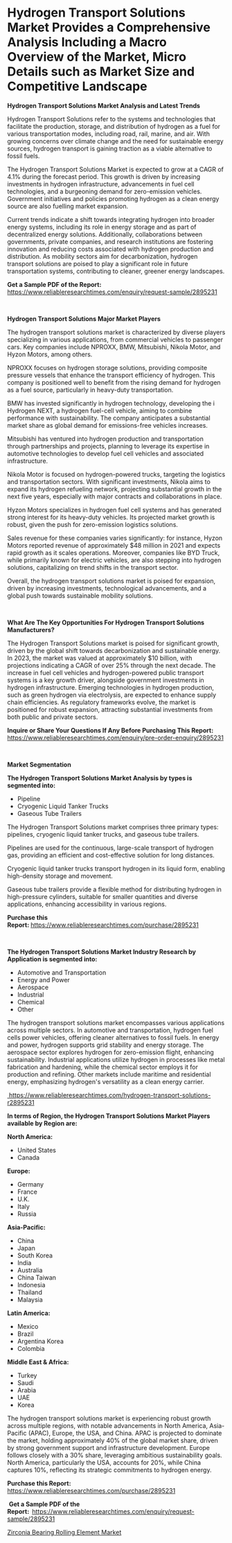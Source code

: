 <p><h1>Hydrogen Transport Solutions Market Provides a Comprehensive Analysis Including a Macro Overview of the Market, Micro Details such as Market Size and Competitive Landscape</h1></p><p><strong>Hydrogen Transport Solutions Market Analysis and Latest Trends</strong></p>
<p><p>Hydrogen Transport Solutions refer to the systems and technologies that facilitate the production, storage, and distribution of hydrogen as a fuel for various transportation modes, including road, rail, marine, and air. With growing concerns over climate change and the need for sustainable energy sources, hydrogen transport is gaining traction as a viable alternative to fossil fuels.</p><p>The Hydrogen Transport Solutions Market is expected to grow at a CAGR of 4.1% during the forecast period. This growth is driven by increasing investments in hydrogen infrastructure, advancements in fuel cell technologies, and a burgeoning demand for zero-emission vehicles. Government initiatives and policies promoting hydrogen as a clean energy source are also fuelling market expansion.</p><p>Current trends indicate a shift towards integrating hydrogen into broader energy systems, including its role in energy storage and as part of decentralized energy solutions. Additionally, collaborations between governments, private companies, and research institutions are fostering innovation and reducing costs associated with hydrogen production and distribution. As mobility sectors aim for decarbonization, hydrogen transport solutions are poised to play a significant role in future transportation systems, contributing to cleaner, greener energy landscapes.</p></p>
<p><strong>Get a Sample PDF of the Report:&nbsp;</strong> <a href="https://www.reliableresearchtimes.com/enquiry/request-sample/2895231?utm_campaign=3520&utm_medium=2&utm_source=Github&utm_content=ia&utm_term=15032025&utm_id=hydrogen-transport-solutions">https://www.reliableresearchtimes.com/enquiry/request-sample/2895231</a></p>
<p>&nbsp;</p>
<p><strong>Hydrogen Transport Solutions Major Market Players</strong></p>
<p><p>The hydrogen transport solutions market is characterized by diverse players specializing in various applications, from commercial vehicles to passenger cars. Key companies include NPROXX, BMW, Mitsubishi, Nikola Motor, and Hyzon Motors, among others. </p><p>NPROXX focuses on hydrogen storage solutions, providing composite pressure vessels that enhance the transport efficiency of hydrogen. This company is positioned well to benefit from the rising demand for hydrogen as a fuel source, particularly in heavy-duty transportation.</p><p>BMW has invested significantly in hydrogen technology, developing the i Hydrogen NEXT, a hydrogen fuel-cell vehicle, aiming to combine performance with sustainability. The company anticipates a substantial market share as global demand for emissions-free vehicles increases.</p><p>Mitsubishi has ventured into hydrogen production and transportation through partnerships and projects, planning to leverage its expertise in automotive technologies to develop fuel cell vehicles and associated infrastructure.</p><p>Nikola Motor is focused on hydrogen-powered trucks, targeting the logistics and transportation sectors. With significant investments, Nikola aims to expand its hydrogen refueling network, projecting substantial growth in the next five years, especially with major contracts and collaborations in place.</p><p>Hyzon Motors specializes in hydrogen fuel cell systems and has generated strong interest for its heavy-duty vehicles. Its projected market growth is robust, given the push for zero-emission logistics solutions. </p><p>Sales revenue for these companies varies significantly: for instance, Hyzon Motors reported revenue of approximately $48 million in 2021 and expects rapid growth as it scales operations. Moreover, companies like BYD Truck, while primarily known for electric vehicles, are also stepping into hydrogen solutions, capitalizing on trend shifts in the transport sector.</p><p>Overall, the hydrogen transport solutions market is poised for expansion, driven by increasing investments, technological advancements, and a global push towards sustainable mobility solutions.</p></p>
<p>&nbsp;</p>
<p><strong>What Are The Key Opportunities For Hydrogen Transport Solutions Manufacturers?</strong></p>
<p><p>The Hydrogen Transport Solutions market is poised for significant growth, driven by the global shift towards decarbonization and sustainable energy. In 2023, the market was valued at approximately $10 billion, with projections indicating a CAGR of over 25% through the next decade. The increase in fuel cell vehicles and hydrogen-powered public transport systems is a key growth driver, alongside government investments in hydrogen infrastructure. Emerging technologies in hydrogen production, such as green hydrogen via electrolysis, are expected to enhance supply chain efficiencies. As regulatory frameworks evolve, the market is positioned for robust expansion, attracting substantial investments from both public and private sectors.</p></p>
<p><strong>Inquire or Share Your Questions If Any Before Purchasing This Report:</strong> <a href="https://www.reliableresearchtimes.com/enquiry/pre-order-enquiry/2895231?utm_campaign=3520&utm_medium=2&utm_source=Github&utm_content=ia&utm_term=15032025&utm_id=hydrogen-transport-solutions">https://www.reliableresearchtimes.com/enquiry/pre-order-enquiry/2895231</a></p>
<p>&nbsp;</p>
<p><strong>Market Segmentation</strong></p>
<p><strong>The Hydrogen Transport Solutions Market Analysis by types is segmented into:</strong></p>
<p><ul><li>Pipeline</li><li>Cryogenic Liquid Tanker Trucks</li><li>Gaseous Tube Trailers</li></ul></p>
<p><p>The Hydrogen Transport Solutions market comprises three primary types: pipelines, cryogenic liquid tanker trucks, and gaseous tube trailers. </p><p>Pipelines are used for the continuous, large-scale transport of hydrogen gas, providing an efficient and cost-effective solution for long distances. </p><p>Cryogenic liquid tanker trucks transport hydrogen in its liquid form, enabling high-density storage and movement. </p><p>Gaseous tube trailers provide a flexible method for distributing hydrogen in high-pressure cylinders, suitable for smaller quantities and diverse applications, enhancing accessibility in various regions.</p></p>
<p><strong>Purchase this Report:&nbsp;</strong><a href="https://www.reliableresearchtimes.com/purchase/2895231?utm_campaign=3520&utm_medium=2&utm_source=Github&utm_content=ia&utm_term=15032025&utm_id=hydrogen-transport-solutions">https://www.reliableresearchtimes.com/purchase/2895231</a></p>
<p>&nbsp;</p>
<p><strong>The Hydrogen Transport Solutions Market Industry Research by Application is segmented into:</strong></p>
<p><ul><li>Automotive and Transportation</li><li>Energy and Power</li><li>Aerospace</li><li>Industrial</li><li>Chemical</li><li>Other</li></ul></p>
<p><p>The hydrogen transport solutions market encompasses various applications across multiple sectors. In automotive and transportation, hydrogen fuel cells power vehicles, offering cleaner alternatives to fossil fuels. In energy and power, hydrogen supports grid stability and energy storage. The aerospace sector explores hydrogen for zero-emission flight, enhancing sustainability. Industrial applications utilize hydrogen in processes like metal fabrication and hardening, while the chemical sector employs it for production and refining. Other markets include maritime and residential energy, emphasizing hydrogen's versatility as a clean energy carrier.</p></p>
<p><a href="https://www.reliableresearchtimes.com/hydrogen-transport-solutions-r2895231?utm_campaign=3520&utm_medium=2&utm_source=Github&utm_content=ia&utm_term=15032025&utm_id=hydrogen-transport-solutions">&nbsp;https://www.reliableresearchtimes.com/hydrogen-transport-solutions-r2895231</a></p>
<p><strong>In terms of Region, the Hydrogen Transport Solutions Market Players available by Region are:</strong></p>
<p>
    <p> <strong> North America: </strong>
        <ul>
            <li>United States</li>
            <li>Canada</li>
        </ul>
        </p> 
    <p> <strong> Europe: </strong>
        <ul>
            <li>Germany</li>
            <li>France</li>
            <li>U.K.</li>
            <li>Italy</li>
            <li>Russia</li>
        </ul>
        </p> 
    <p> <strong> Asia-Pacific: </strong>
        <ul>
            <li>China</li>
            <li>Japan</li>
            <li>South Korea</li>
            <li>India</li>
            <li>Australia</li>
            <li>China Taiwan</li>
            <li>Indonesia</li>
            <li>Thailand</li>
            <li>Malaysia</li>
        </ul>
        </p> 
    <p> <strong> Latin America: </strong>
        <ul>
            <li>Mexico</li>
            <li>Brazil</li>
            <li>Argentina Korea</li>
            <li>Colombia</li>
        </ul>
        </p> 
    <p> <strong> Middle East & Africa: </strong>
        <ul>
            <li>Turkey</li>
            <li>Saudi</li>
            <li>Arabia</li>
            <li>UAE</li>
            <li>Korea</li>
        </ul>
    </p>
    </p>
<p><p>The hydrogen transport solutions market is experiencing robust growth across multiple regions, with notable advancements in North America, Asia-Pacific (APAC), Europe, the USA, and China. APAC is projected to dominate the market, holding approximately 40% of the global market share, driven by strong government support and infrastructure development. Europe follows closely with a 30% share, leveraging ambitious sustainability goals. North America, particularly the USA, accounts for 20%, while China captures 10%, reflecting its strategic commitments to hydrogen energy.</p></p>
<p><strong>Purchase this Report: </strong><a href="https://www.reliableresearchtimes.com/purchase/2895231?utm_campaign=3520&utm_medium=2&utm_source=Github&utm_content=ia&utm_term=15032025&utm_id=hydrogen-transport-solutions">https://www.reliableresearchtimes.com/purchase/2895231</a></p>
<p>&nbsp;<strong>Get a Sample PDF of the Report:&nbsp;&nbsp;</strong><a href="https://www.reliableresearchtimes.com/enquiry/request-sample/2895231?utm_campaign=3520&utm_medium=2&utm_source=Github&utm_content=ia&utm_term=15032025&utm_id=hydrogen-transport-solutions">https://www.reliableresearchtimes.com/enquiry/request-sample/2895231</a></p>
<p><strong></strong></p>
<p><p><a href="https://github.com/guyotkiferhi/Market-Research-Report-List-1/blob/main/zirconia-bearing-rolling-element-market.md?utm_campaign=3520&utm_medium=2&utm_source=Github&utm_content=ia&utm_term=15032025&utm_id=hydrogen-transport-solutions">Zirconia Bearing Rolling Element Market</a></p></p>